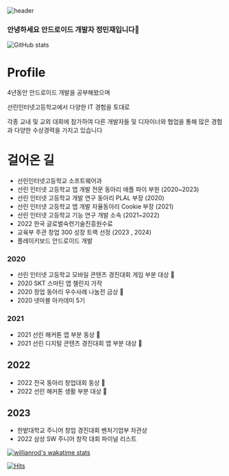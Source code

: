 
![header](https://capsule-render.vercel.app/api?type=waving&color=gradient&height=300&section=header&text=Welcome%20Polaris%20GitHub&fontSize=60)


### 안녕하세요 안드로이드 개발자 정민재입니다👋
![GitHub stats](https://github-readme-stats-sigma-five.vercel.app/api?username=polaris428&show_icons=true&theme=radical&count_private=true)
# Profile
4년동안 안드로이드 개발을 공부해왔으며 

선린인터넷고등학교에서 다양한 IT 경험을 토대로 

각종 교내 및 교외 대회에 참가하여 다른 개발자들 및 디자이너와 협업을 통해 많은 경험과 다양한 수상경력을 가지고 있습니다

# 걸어온 길
- 선린인터넷고등학교 소프트웨어과
- 선린 인터넷 고등학교 앱 개발 전문 동아리 애플 파이 부원 (2020~2023)
- 선린 인터넷 고등학교 개발 연구 동아리 PLAL 부장 (2020)
- 선린 인터넷 고등학교 앱 개발 자율동아리 Cookie 부장 (2021)
- 선린 인터넷 고등학교 기능 연구 개발 소속 (2021~2022)
- 2022 한국 글로벌숙련기술진흥원수료
- 교육부 주관 창업 300 성장 트랙 선정 (2023 , 2024)
- 플레이키보드 안드로이드 개발
### 2020
- 선린 인터넷 고등학교 모바일 콘텐츠 경진대회 게임 부분 대상 🥇
- 2020 SKT 스마틴 앱 챌린지 가작
- 2020 창업 동아리 우수사례 나눔전 금상 🥇
- 2020 넷마블 아카데미 5기
### 2021
- 2021 선린 해커톤 앱 부분 동상 🥉
- 2021 선린 디지털 콘텐츠 경진대회 앱 부분 대상 🥇
## 2022
- 2022 전국 동아리 창업대회 동상 🥉
- 2022 선린 해커톤 생활 부분 대상 🥇
## 2023
- 한밭대학교 주니어 창업 경진대회 벤처기업부 차관상
- 2022 삼성 SW 주니어 창작 대회 파이널 리스트


[![willianrod's wakatime stats](https://github-readme-stats.vercel.app/api/wakatime?username=@polaris428)](https://wakatime.com/@polaris428)

[![Hits](https://hits.seeyoufarm.com/api/count/incr/badge.svg?url=https%3A%2F%2Fgithub.com%2Fpolaris428&count_bg=%2379C83D&title_bg=%23555555&icon=android.svg&icon_color=%23E7E7E7&title=%EB%B0%A9%EB%AC%B8%EC%9E%90+%EC%88%98&edge_flat=false)](https://hits.seeyoufarm.com)
